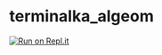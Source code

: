 # terminalka_algeom
[![Run on Repl.it](https://repl.it/badge/github/uchansansan/terminalka_algeom)](https://repl.it/github/uchansansan/terminalka_algeom)